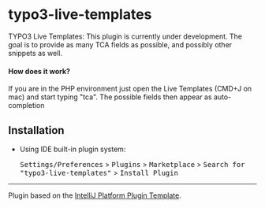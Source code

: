 # typo3-live-templates

<!-- Plugin description -->
TYPO3 Live Templates: This plugin is currently under development. The goal is to provide as many TCA fields as possible, and possibly other snippets as well.

#### How does it work?

If you are in the PHP environment just open the Live Templates (CMD+J on mac) and start typing "tca". The possible fields then appear as auto-completion


<!-- Plugin description end -->

## Installation

- Using IDE built-in plugin system:
  
  <kbd>Settings/Preferences</kbd> > <kbd>Plugins</kbd> > <kbd>Marketplace</kbd> > <kbd>Search for "typo3-live-templates"</kbd> >
  <kbd>Install Plugin</kbd>
---
Plugin based on the [IntelliJ Platform Plugin Template][template].

[template]: https://github.com/JetBrains/intellij-platform-plugin-template
